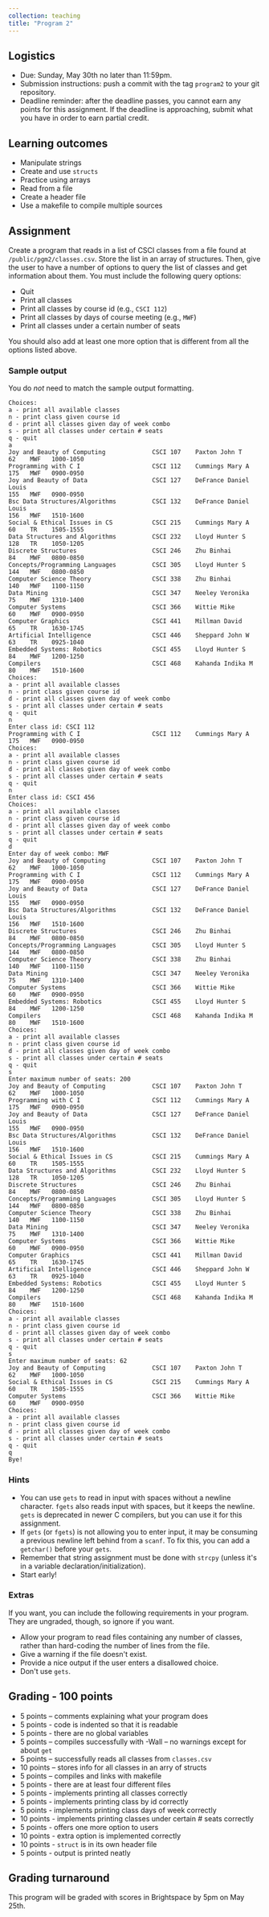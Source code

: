 ```yaml
---
collection: teaching
title: "Program 2"
---
```


## Logistics
* Due: Sunday, May 30th no later than 11:59pm.
* Submission instructions: push a commit with the tag `program2` to your git
	repository.
* Deadline reminder: after the deadline passes, you cannot earn any points for
	this assignment. If the deadline is approaching, submit what you have in
	order to earn partial credit.

## Learning outcomes
* Manipulate strings
* Create and use `structs`
* Practice using arrays
* Read from a file
* Create a header file
* Use a makefile to compile multiple sources

## Assignment

Create a program that reads in a list of CSCI classes from a file found at
`/public/pgm2/classes.csv`.  Store the
list in an array of structures. Then, give the user to have a number of
options to query the list of classes and get information about them. You must
include the following query options:
* Quit
* Print all classes
* Print all classes by course id (e.g., `CSCI 112`)
* Print all classes by days of course meeting (e.g., `MWF`)
* Print all classes under a certain number of seats

You should also add at least one more option that is different from all the
options listed above.

### Sample output

You do *not* need to match the sample output formatting.

```
Choices:
a - print all available classes
n - print class given course id
d - print all classes given day of week combo
s - print all classes under certain # seats
q - quit
a
Joy and Beauty of Computing             CSCI 107    Paxton John T
62    MWF   1000-1050   
Programming with C I                    CSCI 112    Cummings Mary A
175   MWF   0900-0950   
Joy and Beauty of Data                  CSCI 127    DeFrance Daniel Louis
155   MWF   0900-0950   
Bsc Data Structures/Algorithms          CSCI 132    DeFrance Daniel Louis
156   MWF   1510-1600   
Social & Ethical Issues in CS           CSCI 215    Cummings Mary A
60    TR    1505-1555   
Data Structures and Algorithms          CSCI 232    Lloyd Hunter S
128   TR    1050-1205   
Discrete Structures                     CSCI 246    Zhu Binhai
84    MWF   0800-0850   
Concepts/Programming Languages          CSCI 305    Lloyd Hunter S
144   MWF   0800-0850   
Computer Science Theory                 CSCI 338    Zhu Binhai
140   MWF   1100-1150   
Data Mining                             CSCI 347    Neeley Veronika
75    MWF   1310-1400   
Computer Systems                        CSCI 366    Wittie Mike
60    MWF   0900-0950   
Computer Graphics                       CSCI 441    Millman David
65    TR    1630-1745   
Artificial Intelligence                 CSCI 446    Sheppard John W
63    TR    0925-1040   
Embedded Systems: Robotics              CSCI 455    Lloyd Hunter S
84    MWF   1200-1250   
Compilers                               CSCI 468    Kahanda Indika M
80    MWF   1510-1600   
Choices:
a - print all available classes
n - print class given course id
d - print all classes given day of week combo
s - print all classes under certain # seats
q - quit
n
Enter class id: CSCI 112
Programming with C I                    CSCI 112    Cummings Mary A
175   MWF   0900-0950   
Choices:
a - print all available classes
n - print class given course id
d - print all classes given day of week combo
s - print all classes under certain # seats
q - quit
n
Enter class id: CSCI 456
Choices:
a - print all available classes
n - print class given course id
d - print all classes given day of week combo
s - print all classes under certain # seats
q - quit
d
Enter day of week combo: MWF
Joy and Beauty of Computing             CSCI 107    Paxton John T
62    MWF   1000-1050   
Programming with C I                    CSCI 112    Cummings Mary A
175   MWF   0900-0950   
Joy and Beauty of Data                  CSCI 127    DeFrance Daniel Louis
155   MWF   0900-0950   
Bsc Data Structures/Algorithms          CSCI 132    DeFrance Daniel Louis
156   MWF   1510-1600   
Discrete Structures                     CSCI 246    Zhu Binhai
84    MWF   0800-0850   
Concepts/Programming Languages          CSCI 305    Lloyd Hunter S
144   MWF   0800-0850   
Computer Science Theory                 CSCI 338    Zhu Binhai
140   MWF   1100-1150   
Data Mining                             CSCI 347    Neeley Veronika
75    MWF   1310-1400   
Computer Systems                        CSCI 366    Wittie Mike
60    MWF   0900-0950   
Embedded Systems: Robotics              CSCI 455    Lloyd Hunter S
84    MWF   1200-1250   
Compilers                               CSCI 468    Kahanda Indika M
80    MWF   1510-1600   
Choices:
a - print all available classes
n - print class given course id
d - print all classes given day of week combo
s - print all classes under certain # seats
q - quit
s
Enter maximum number of seats: 200
Joy and Beauty of Computing             CSCI 107    Paxton John T
62    MWF   1000-1050   
Programming with C I                    CSCI 112    Cummings Mary A
175   MWF   0900-0950   
Joy and Beauty of Data                  CSCI 127    DeFrance Daniel Louis
155   MWF   0900-0950   
Bsc Data Structures/Algorithms          CSCI 132    DeFrance Daniel Louis
156   MWF   1510-1600   
Social & Ethical Issues in CS           CSCI 215    Cummings Mary A
60    TR    1505-1555   
Data Structures and Algorithms          CSCI 232    Lloyd Hunter S
128   TR    1050-1205   
Discrete Structures                     CSCI 246    Zhu Binhai
84    MWF   0800-0850   
Concepts/Programming Languages          CSCI 305    Lloyd Hunter S
144   MWF   0800-0850   
Computer Science Theory                 CSCI 338    Zhu Binhai
140   MWF   1100-1150   
Data Mining                             CSCI 347    Neeley Veronika
75    MWF   1310-1400   
Computer Systems                        CSCI 366    Wittie Mike
60    MWF   0900-0950   
Computer Graphics                       CSCI 441    Millman David
65    TR    1630-1745   
Artificial Intelligence                 CSCI 446    Sheppard John W
63    TR    0925-1040   
Embedded Systems: Robotics              CSCI 455    Lloyd Hunter S
84    MWF   1200-1250   
Compilers                               CSCI 468    Kahanda Indika M
80    MWF   1510-1600   
Choices:
a - print all available classes
n - print class given course id
d - print all classes given day of week combo
s - print all classes under certain # seats
q - quit
s
Enter maximum number of seats: 62
Joy and Beauty of Computing             CSCI 107    Paxton John T
62    MWF   1000-1050   
Social & Ethical Issues in CS           CSCI 215    Cummings Mary A
60    TR    1505-1555   
Computer Systems                        CSCI 366    Wittie Mike
60    MWF   0900-0950   
Choices:
a - print all available classes
n - print class given course id
d - print all classes given day of week combo
s - print all classes under certain # seats
q - quit
q
Bye!
```

### Hints
* You can use `gets` to read in input with spaces without a newline character.
	`fgets` also reads input with spaces, but it keeps the newline. `gets` is
	deprecated in newer C compilers, but you can use it for this assignment.
* If `gets` (or `fgets`) is not allowing you to enter input, it may be
	consuming a previous newline left behind from a `scanf`. To fix this, you
	can add a `getchar()` before your `gets`.
* Remember that string assignment must be done with `strcpy` (unless it's in a
	variable declaration/initialization).
* Start early!

### Extras

If you want, you can include the following requirements in your program. They
are ungraded, though, so ignore if you want.
* Allow your program to read files containing any number of classes, rather
	than hard-coding the number of lines from the file.
* Give a warning if the file doesn't exist.
* Provide a nice output if the user enters a disallowed choice.
* Don't use `gets`.

## Grading - 100 points
* 5 points – comments explaining what your program does
* 5 points - code is indented so that it is readable
* 5 points - there are no global variables
* 5 points – compiles successfully with -Wall – no warnings except for about
	`get`
* 5 points – successfully reads all classes from `classes.csv`
* 10 points – stores info for all classes in an arry of structs
* 5 points – compiles and links  with makefile
* 5 points - there are at least four different files
* 5 points - implements printing all classes correctly
* 5 points - implements printing class by id correctly
* 5 points - implements printing class days of week correctly
* 10 points - implements printing classes under certain # seats correctly
* 5 points - offers one more option to users
* 10 points - extra option is implemented correctly
* 10 points - `struct` is in its own header file
* 5 points - output is printed neatly

## Grading turnaround
This program will be graded with scores in Brightspace by 5pm on May 25th.
